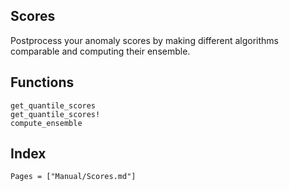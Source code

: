 ## Scores

Postprocess your anomaly scores by making different algorithms comparable and computing their ensemble.


## Functions

```@docs
get_quantile_scores
get_quantile_scores!
compute_ensemble
```

## Index

```@index
Pages = ["Manual/Scores.md"]
```